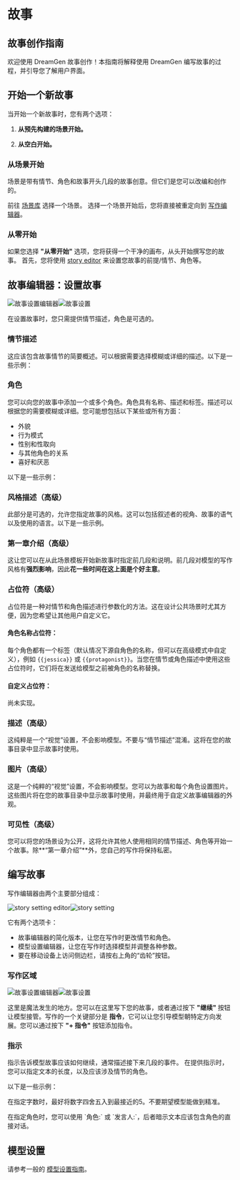 # 故事
## 故事创作指南

欢迎使用 DreamGen 故事创作！本指南将解释使用 DreamGen 编写故事的过程，并引导您了解用户界面。

## 开始一个新故事

当开始一个新故事时，您有两个选项：

1. **从预先构建的场景开始。**

2. **从空白开始。**

### 从场景开始

场景是带有情节、角色和故事开头几段的故事创意。但它们是您可以改编和创作的。

前往 [场景库](https://dreamgen.com/app/stories/v2) 选择一个场景。
选择一个场景开始后，您将直接被重定向到 [写作编辑器](#writing)。

### 从零开始

如果您选择 **"从零开始"** 选项，您将获得一个干净的画布，从头开始撰写您的故事。
首先，您将使用 [story editor](#setting) 来设置您故事的前提/情节、角色等。

## 故事编辑器：设置故事

![故事设置编辑器](https://dreamgen.com/_next/static/media/setting_full_basic.bab1a37a.webp)![故事设置](https://dreamgen.com/_next/static/media/setting_full_basic_mobile.91be781b.webp)

在设置故事时，您只需提供情节描述，角色是可选的。

### 情节描述

这应该包含故事情节的简要概述。可以根据需要选择模糊或详细的描述。以下是一些示例：

### 角色

您可以向您的故事中添加一个或多个角色。角色具有名称、描述和标签。描述可以根据您的需要模糊或详细。您可能想包括以下某些或所有方面：

- 外貌
- 行为模式
- 性别和性取向
- 与其他角色的关系
- 喜好和厌恶

以下是一些示例：

### 风格描述（高级）

此部分是可选的，允许您指定故事的风格。这可以包括叙述者的视角、故事的语气以及使用的语言。以下是一些示例。

### 第一章介绍（高级）

这让您可以在从此场景模板开始新故事时指定前几段和说明。前几段对模型的写作风格有**强烈影响**，因此**花一些时间在这上面是个好主意**。

### 占位符（高级）

占位符是一种对情节和角色描述进行参数化的方法。这在设计公共场景时尤其方便，因为您希望让其他用户自定义它。

#### 角色名称占位符：

每个角色都有一个标签（默认情况下源自角色的名称，但可以在高级模式中自定义），例如 `{{jessica}}` 或 `{{protagonist}}`。当您在情节或角色描述中使用这些占位符时，它们将在发送给模型之前被角色的名称替换。

#### 自定义占位符：

尚未实现。

### 描述（高级）

这纯粹是一个“视觉”设置，不会影响模型。不要与“情节描述”混淆。这将在您的故事目录中显示故事时使用。

### 图片（高级）

这是一个纯粹的“视觉”设置，不会影响模型。您可以为故事和每个角色设置图片。这些图片将在您的故事目录中显示故事时使用，并最终用于自定义故事编辑器的外观。

### 可见性（高级）

您可以将您的场景设为公开，这将允许其他人使用相同的情节描述、角色等开始一个故事。除**“第一章介绍”**外，您自己的写作将保持私密。

## 编写故事

写作编辑器由两个主要部分组成：

![story setting editor](https://dreamgen.com/_next/static/media/setting_sidebar.5c142bd4.webp)![story setting](https://dreamgen.com/_next/static/media/setting_sidebar_mobile.b18b2d64.webp)

它有两个选项卡：

- 故事编辑器的简化版本，让您在写作时更改情节和角色。
- 模型设置编辑器，让您在写作时选择模型并调整各种参数。
- 要在移动设备上访问侧边栏，请按右上角的“齿轮”按钮。

### 写作区域

![故事设置编辑器](https://dreamgen.com/_next/static/media/writing.631e8ba2.webp)![故事设置](https://dreamgen.com/_next/static/media/writing_mobile.b6159fb0.webp)

这里是魔法发生的地方。您可以在这里写下您的故事，或者通过按下 **"继续"** 按钮让模型接管。写作的一个关键部分是 **指令**，它可以让您引导模型朝特定方向发展。您可以通过按下 **"\+ 指令"** 按钮添加指令。

### 指示

指示告诉模型故事应该如何继续，通常描述接下来几段的事件。
在提供指示时，您可以指定文本的长度，以及应该涉及情节的角色。

以下是一些示例：

在指定字数时，最好将数字四舍五入到最接近的5。不要期望模型能做到精准。

在指定角色时，您可以使用 \`角色:\` 或 \`发言人:\`，后者暗示文本应该包含角色的直接对话。

## 模型设置

请参考一般的 [模型设置指南](/model-settings)。